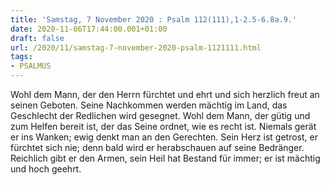 ```yaml
---
title: 'Samstag, 7 November 2020 : Psalm 112(111),1-2.5-6.8a.9.'
date: 2020-11-06T17:44:00.001+01:00
draft: false
url: /2020/11/samstag-7-november-2020-psalm-1121111.html
tags: 
- PSALMUS
---
```


Wohl dem Mann, der den Herrn fürchtet und ehrt und sich herzlich freut an seinen Geboten. Seine Nachkommen werden mächtig im Land, das Geschlecht der Redlichen wird gesegnet. Wohl dem Mann, der gütig und zum Helfen bereit ist, der das Seine ordnet, wie es recht ist. Niemals gerät er ins Wanken; ewig denkt man an den Gerechten. Sein Herz ist getrost, er fürchtet sich nie; denn bald wird er herabschauen auf seine Bedränger. Reichlich gibt er den Armen, sein Heil hat Bestand für immer; er ist mächtig und hoch geehrt.